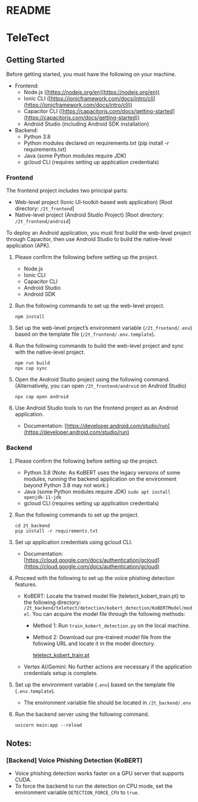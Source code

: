 # README

# TeleTect

## Getting Started

Before getting started, you must have the following on your machine.

- Frontend:
    - Node.js ([https://nodejs.org/en](https://nodejs.org/en))
    - Ionic CLI ([https://ionicframework.com/docs/intro/cli](https://ionicframework.com/docs/intro/cli))
    - Capacitor CLI ([https://capacitorjs.com/docs/getting-started](https://capacitorjs.com/docs/getting-started))
    - Android Studio (including Android SDK installation)
- Backend:
    - Python 3.8
    - Python modules declared on requirements.txt (pip install -r requirements.txt)
    - Java (some Python modules require JDK)
    - gcloud CLI (requires setting up application credentials)

### Frontend

The frontend project includes two principal parts:

- Web-level project (Ionic UI-toolkit-based web application) [Root directory: `/2t_frontend`]
- Native-level project (Android Studio Project) [Root directory: `/2t_frontend/android`]

To deploy an Android application, you must first build the web-level project through Capacitor, then use Android Studio to build the native-level application (APK).

1. Please confirm the following before setting up the project.
    - Node.js
    - Ionic CLI
    - Capacitor CLI
    - Android Studio
    - Android SDK
2. Run the following commands to set up the web-level project.
    
    ```tsx
    npm install
    ```
    
3. Set up the web-level project’s environment variable (`/2t_frontend/.env`) based on the template file (`/2t_frontend/.env.template`).
4. Run the following commands to build the web-level project and sync with the native-level project.
    
    ```tsx
    npm run build
    npx cap sync
    ```
    
5. Open the Android Studio project using the following command. (Alternatively, you can open `/2t_frontend/android` on Android Studio)
    
    ```tsx
    npx cap open android
    ```
    
6. Use Android Studio tools to run the frontend project as an Android application.
    - Documentation: [https://developer.android.com/studio/run](https://developer.android.com/studio/run)

### Backend

1. Please confirm the following before setting up the project.
    - Python 3.8 (Note: As KoBERT uses the legacy versions of some modules, running the backend application on the environment beyond Python 3.8 may not work.)
    - Java (some Python modules require JDK) `sudo apt install openjdk-11-jdk`
    - gcloud CLI (requires setting up application credentials)
2. Run the following commands to set up the project.
    
    ```tsx
    cd 2t_backend
    pip install -r requirements.txt
    ```
    
3. Set up application credentials using gcloud CLI.
    - Documentation: [https://cloud.google.com/docs/authentication/gcloud](https://cloud.google.com/docs/authentication/gcloud)
4. Proceed with the following to set up the voice phishing detection features.
    - KoBERT: Locate the trained model file (teletect_kobert_train.pt) to the following directory: `/2t_backend/teletect/detection/kobert_detection/KoBERTModel/model`. You can acquire the model file through the following methods:
        - Method 1: Run `train_kobert_detection.py` on the local machine.
        - Method 2: Download our pre-trained model file from the following URL and locate it in the model directory.
            
            [teletect_kobert_train.pt](README%20c13a602c73954d028ad69a4c1faa90d1/teletect_kobert_train.pt)
            
    - Vertex AI/Gemini: No further actions are necessary if the application credentials setup is complete.
5. Set up the environment variable (`.env`) based on the template file (`.env.template`).
    - The environment variable file should be located in `/2t_backend/.env`
6. Run the backend server using the following command.
    
    ```tsx
    uvicorn main:app --reload
    ```
    

## Notes:

### [Backend] Voice Phishing Detection (KoBERT)

- Voice phishing detection works faster on a GPU server that supports CUDA.
- To force the backend to run the detection on CPU mode, set the environment variable `DETECTION_FORCE_CPU` to `true`.